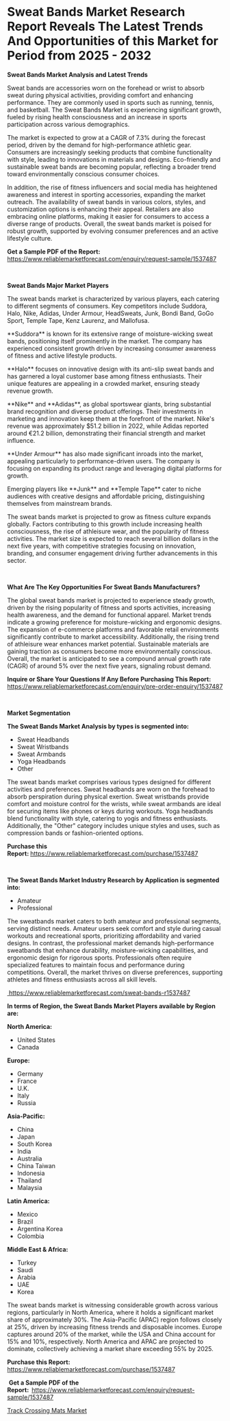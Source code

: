<p><h1>Sweat Bands Market Research Report Reveals The Latest Trends And Opportunities of this Market for Period from 2025 - 2032</h1></p><p><strong>Sweat Bands Market Analysis and Latest Trends</strong></p>
<p><p>Sweat bands are accessories worn on the forehead or wrist to absorb sweat during physical activities, providing comfort and enhancing performance. They are commonly used in sports such as running, tennis, and basketball. The Sweat Bands Market is experiencing significant growth, fueled by rising health consciousness and an increase in sports participation across various demographics. </p><p>The market is expected to grow at a CAGR of 7.3% during the forecast period, driven by the demand for high-performance athletic gear. Consumers are increasingly seeking products that combine functionality with style, leading to innovations in materials and designs. Eco-friendly and sustainable sweat bands are becoming popular, reflecting a broader trend toward environmentally conscious consumer choices. </p><p>In addition, the rise of fitness influencers and social media has heightened awareness and interest in sporting accessories, expanding the market outreach. The availability of sweat bands in various colors, styles, and customization options is enhancing their appeal. Retailers are also embracing online platforms, making it easier for consumers to access a diverse range of products. Overall, the sweat bands market is poised for robust growth, supported by evolving consumer preferences and an active lifestyle culture.</p></p>
<p><strong>Get a Sample PDF of the Report:&nbsp;</strong> <a href="https://www.reliablemarketforecast.com/enquiry/request-sample/1537487?utm_campaign=2011&utm_medium=2&utm_source=Github&utm_content=ia&utm_term=08022025&utm_id=sweat-bands">https://www.reliablemarketforecast.com/enquiry/request-sample/1537487</a></p>
<p>&nbsp;</p>
<p><strong>Sweat Bands Major Market Players</strong></p>
<p><p>The sweat bands market is characterized by various players, each catering to different segments of consumers. Key competitors include Suddora, Halo, Nike, Adidas, Under Armour, HeadSweats, Junk, Bondi Band, GoGo Sport, Temple Tape, Kenz Laurenz, and Mallofusa.</p><p>**Suddora** is known for its extensive range of moisture-wicking sweat bands, positioning itself prominently in the market. The company has experienced consistent growth driven by increasing consumer awareness of fitness and active lifestyle products.</p><p>**Halo** focuses on innovative design with its anti-slip sweat bands and has garnered a loyal customer base among fitness enthusiasts. Their unique features are appealing in a crowded market, ensuring steady revenue growth.</p><p>**Nike** and **Adidas**, as global sportswear giants, bring substantial brand recognition and diverse product offerings. Their investments in marketing and innovation keep them at the forefront of the market. Nike's revenue was approximately $51.2 billion in 2022, while Adidas reported around €21.2 billion, demonstrating their financial strength and market influence.</p><p>**Under Armour** has also made significant inroads into the market, appealing particularly to performance-driven users. The company is focusing on expanding its product range and leveraging digital platforms for growth.</p><p>Emerging players like **Junk** and **Temple Tape** cater to niche audiences with creative designs and affordable pricing, distinguishing themselves from mainstream brands.</p><p>The sweat bands market is projected to grow as fitness culture expands globally. Factors contributing to this growth include increasing health consciousness, the rise of athleisure wear, and the popularity of fitness activities. The market size is expected to reach several billion dollars in the next five years, with competitive strategies focusing on innovation, branding, and consumer engagement driving further advancements in this sector.</p></p>
<p>&nbsp;</p>
<p><strong>What Are The Key Opportunities For Sweat Bands Manufacturers?</strong></p>
<p><p>The global sweat bands market is projected to experience steady growth, driven by the rising popularity of fitness and sports activities, increasing health awareness, and the demand for functional apparel. Market trends indicate a growing preference for moisture-wicking and ergonomic designs. The expansion of e-commerce platforms and favorable retail environments significantly contribute to market accessibility. Additionally, the rising trend of athleisure wear enhances market potential. Sustainable materials are gaining traction as consumers become more environmentally conscious. Overall, the market is anticipated to see a compound annual growth rate (CAGR) of around 5% over the next five years, signaling robust demand.</p></p>
<p><strong>Inquire or Share Your Questions If Any Before Purchasing This Report:</strong> <a href="https://www.reliablemarketforecast.com/enquiry/pre-order-enquiry/1537487?utm_campaign=2011&utm_medium=2&utm_source=Github&utm_content=ia&utm_term=08022025&utm_id=sweat-bands">https://www.reliablemarketforecast.com/enquiry/pre-order-enquiry/1537487</a></p>
<p>&nbsp;</p>
<p><strong>Market Segmentation</strong></p>
<p><strong>The Sweat Bands Market Analysis by types is segmented into:</strong></p>
<p><ul><li>Sweat Headbands</li><li>Sweat Wristbands</li><li>Sweat Armbands</li><li>Yoga Headbands</li><li>Other</li></ul></p>
<p><p>The sweat bands market comprises various types designed for different activities and preferences. Sweat headbands are worn on the forehead to absorb perspiration during physical exertion. Sweat wristbands provide comfort and moisture control for the wrists, while sweat armbands are ideal for securing items like phones or keys during workouts. Yoga headbands blend functionality with style, catering to yogis and fitness enthusiasts. Additionally, the "Other" category includes unique styles and uses, such as compression bands or fashion-oriented options.</p></p>
<p><strong>Purchase this Report:&nbsp;</strong><a href="https://www.reliablemarketforecast.com/purchase/1537487?utm_campaign=2011&utm_medium=2&utm_source=Github&utm_content=ia&utm_term=08022025&utm_id=sweat-bands">https://www.reliablemarketforecast.com/purchase/1537487</a></p>
<p>&nbsp;</p>
<p><strong>The Sweat Bands Market Industry Research by Application is segmented into:</strong></p>
<p><ul><li>Amateur</li><li>Professional</li></ul></p>
<p><p>The sweatbands market caters to both amateur and professional segments, serving distinct needs. Amateur users seek comfort and style during casual workouts and recreational sports, prioritizing affordability and varied designs. In contrast, the professional market demands high-performance sweatbands that enhance durability, moisture-wicking capabilities, and ergonomic design for rigorous sports. Professionals often require specialized features to maintain focus and performance during competitions. Overall, the market thrives on diverse preferences, supporting athletes and fitness enthusiasts across all skill levels.</p></p>
<p><a href="https://www.reliablemarketforecast.com/sweat-bands-r1537487?utm_campaign=2011&utm_medium=2&utm_source=Github&utm_content=ia&utm_term=08022025&utm_id=sweat-bands">&nbsp;https://www.reliablemarketforecast.com/sweat-bands-r1537487</a></p>
<p><strong>In terms of Region, the Sweat Bands Market Players available by Region are:</strong></p>
<p>
    <p> <strong> North America: </strong>
        <ul>
            <li>United States</li>
            <li>Canada</li>
        </ul>
        </p> 
    <p> <strong> Europe: </strong>
        <ul>
            <li>Germany</li>
            <li>France</li>
            <li>U.K.</li>
            <li>Italy</li>
            <li>Russia</li>
        </ul>
        </p> 
    <p> <strong> Asia-Pacific: </strong>
        <ul>
            <li>China</li>
            <li>Japan</li>
            <li>South Korea</li>
            <li>India</li>
            <li>Australia</li>
            <li>China Taiwan</li>
            <li>Indonesia</li>
            <li>Thailand</li>
            <li>Malaysia</li>
        </ul>
        </p> 
    <p> <strong> Latin America: </strong>
        <ul>
            <li>Mexico</li>
            <li>Brazil</li>
            <li>Argentina Korea</li>
            <li>Colombia</li>
        </ul>
        </p> 
    <p> <strong> Middle East & Africa: </strong>
        <ul>
            <li>Turkey</li>
            <li>Saudi</li>
            <li>Arabia</li>
            <li>UAE</li>
            <li>Korea</li>
        </ul>
    </p>
    </p>
<p><p>The sweat bands market is witnessing considerable growth across various regions, particularly in North America, where it holds a significant market share of approximately 30%. The Asia-Pacific (APAC) region follows closely at 25%, driven by increasing fitness trends and disposable incomes. Europe captures around 20% of the market, while the USA and China account for 15% and 10%, respectively. North America and APAC are projected to dominate, collectively achieving a market share exceeding 55% by 2025.</p></p>
<p><strong>Purchase this Report: </strong><a href="https://www.reliablemarketforecast.com/purchase/1537487?utm_campaign=2011&utm_medium=2&utm_source=Github&utm_content=ia&utm_term=08022025&utm_id=sweat-bands">https://www.reliablemarketforecast.com/purchase/1537487</a></p>
<p>&nbsp;<strong>Get a Sample PDF of the Report:&nbsp;&nbsp;</strong><a href="https://www.reliablemarketforecast.com/enquiry/request-sample/1537487?utm_campaign=2011&utm_medium=2&utm_source=Github&utm_content=ia&utm_term=08022025&utm_id=sweat-bands">https://www.reliablemarketforecast.com/enquiry/request-sample/1537487</a></p>
<p><strong></strong></p>
<p><p><a href="https://github.com/ChiragRp1/Market-Research-Report-List-7/blob/main/track-crossing-mats-market.md?utm_campaign=2011&utm_medium=2&utm_source=Github&utm_content=ia&utm_term=08022025&utm_id=sweat-bands">Track Crossing Mats Market</a></p></p>